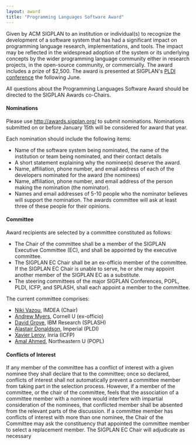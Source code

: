 ```yaml
---
layout: award
title: "Programming Languages Software Award"
---
```


Given by ACM SIGPLAN to an institution or individual(s) to recognize
the development of a software system that has had a significant impact
on programming language research, implementations, and tools. The
impact may be reflected in the widespread adoption of the system or
its underlying concepts by the wider programming language community
either in research projects, in the open-source community, or
commercially. The award includes a prize of $2,500. The award is
presented at SIGPLAN's [PLDI conference](/Conferences/PLDI) the
following June.

All questions about the Programming Languages Software Award should be
directed to the SIGPLAN Awards co-Chairs.

#### Nominations

Please use <http://awards.sigplan.org/> to submit nominations.
Nominations submitted on or before January 15th will be considered for
award that year.

Each nomination should include the following items:

- Name of the software system being nominated, the name of the
  institution or team being nominated, and their contact details
- A short statement explaining why the nominee(s) deserve the
  award.
- Name, affiliation, phone number, and email address of each of the
  developers nominated for the award (the nominees)
- Name, affiliation, phone number, and email address of the person
  making the nomination (the nominator).
- Names and email addresses of 5-10 people who the nominator believes
  will support the nomination. The awards committee will ask at least
  three of these people for their opinions.

#### Committee

Award recipients are selected by a committee constituted as follows:
* The Chair of the committee shall be a member of the SIGPLAN
  Executive Committee (EC), and shall be appointed by the executive
  committee.
* The SIGPLAN EC Chair shall be an ex-officio member of the committee.
  If the SIGPLAN EC Chair is unable to serve, he or she may appoint
  another member of the SIGPLAN EC as a substitute.
* The steering committees of the major SIGPLAN Conferences, POPL,
  PLDI, ICFP, and SPLASH, shall each appoint a member to the
  committee.

The current committee comprises:
* [Niki Vazou](https://nikivazou.github.io/), IMDEA (Chair)
* [Andrew Myers](https://www.cs.cornell.edu/andru/), Cornell U (ex-officio)
* [David Grove](https://researcher.watson.ibm.com/researcher/view.php?person=us-groved), IBM Research (SPLASH)
* [Alastair Donaldson](https://www.doc.ic.ac.uk/~afd/), Imperial (PLDI)
* [Xavier Leroy](https://xavierleroy.org/), Inria (ICFP)
* [Amal Ahmed](https://www.khoury.northeastern.edu/home/amal/), Northeastern U (POPL)

#### Conflicts of Interest

If any member of the committee has a conflict of interest with a given
nominee they shall declare that to the committee; once so declared,
conflicts of interest shall not automatically prevent a committee
member from taking part in the selection process. However, if a member
of the committee, or the chair of the committee, feels that the
association of a committee member with a nominee would interfere with
impartial consideration of the nominees, that conflicted member shall
be absented from the relevant parts of the discussion. If a committee
member has conflicts of interest with more than one nominee, the Chair
of the Committee may ask the constituency that appointed the committee
member to select a replacement member.  The SIGPLAN EC Chair will
adjudicate as necessary
